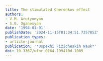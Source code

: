 ```yaml
---
title: The stimulated Cherenkov effect
authors:
- V.M. Arutyunyan
- S.G. Oganesyan
date: '1994-01-01'
publishDate: '2024-11-15T01:34:51.735785Z'
publication_types:
- article-journal
publication: '*Uspekhi Fizicheskih Nauk*'
doi: 10.3367/ufnr.0164.199410d.1089
---
```

